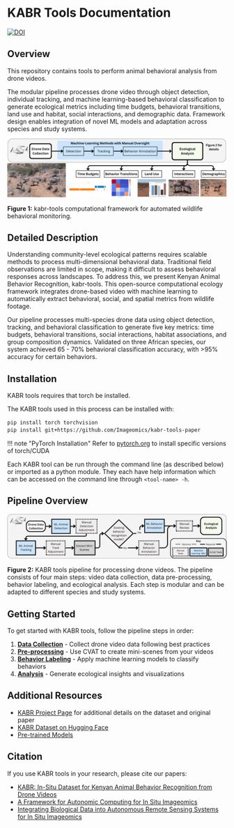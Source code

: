 # KABR Tools Documentation

[![DOI](https://zenodo.org/badge/805519058.svg)](https://zenodo.org/doi/10.5281/zenodo.11288083)

## Overview

This repository contains tools to perform animal behavioral analysis from drone videos.

The modular pipeline processes drone video through object detection, individual tracking, and machine learning-based behavioral classification to generate ecological metrics including time budgets, behavioral transitions, land use and habitat, social interactions, and demographic data. Framework design enables integration of novel ML models and adaptation across species and study systems.

![Visual Abstract](images/visual_abstract.png)

**Figure 1:** kabr-tools computational framework for automated wildlife behavioral monitoring.

## Detailed Description

Understanding community-level ecological patterns requires scalable methods to process multi-dimensional behavioral data. Traditional field observations are limited in scope, making it difficult to assess behavioral responses across landscapes. To address this, we present Kenyan Animal Behavior Recognition, kabr-tools. This open-source computational ecology framework integrates drone-based video with machine learning to automatically extract behavioral, social, and spatial metrics from wildlife footage.

Our pipeline processes multi-species drone data using object detection, tracking, and behavioral classification to generate five key metrics: time budgets, behavioral transitions, social interactions, habitat associations, and group composition dynamics. Validated on three African species, our system achieved 65 - 70% behavioral classification accuracy, with >95% accuracy for certain behaviors.

## Installation

KABR tools requires that torch be installed.

The KABR tools used in this process can be installed with:

```bash
pip install torch torchvision
pip install git+https://github.com/Imageomics/kabr-tools-paper
```

!!! note "PyTorch Installation"
    Refer to [pytorch.org](https://pytorch.org/get-started/locally/) to install specific versions of torch/CUDA

Each KABR tool can be run through the command line (as described below) or imported as a python module. They each have help information which can be accessed on the command line through `<tool-name> -h`.

## Pipeline Overview

![Pipeline Diagram](images/videopipeline.png)

**Figure 2:** KABR tools pipeline for processing drone videos. The pipeline consists of four main steps: video data collection, data pre-processing, behavior labeling, and ecological analysis. Each step is modular and can be adapted to different species and study systems.

## Getting Started

To get started with KABR tools, follow the pipeline steps in order:

1. **[Data Collection](pipeline/data-collection.md)** - Collect drone video data following best practices
2. **[Pre-processing](pipeline/preprocessing.md)** - Use CVAT to create mini-scenes from your videos  
3. **[Behavior Labeling](pipeline/behavior-labeling.md)** - Apply machine learning models to classify behaviors
4. **[Analysis](pipeline/analysis.md)** - Generate ecological insights and visualizations

## Additional Resources

- [KABR Project Page](https://kabrdata.xyz/) for additional details on the dataset and original paper
- [KABR Dataset on Hugging Face](https://huggingface.co/datasets/imageomics/KABR)
- [Pre-trained Models](https://huggingface.co/imageomics/x3d-kabr-kinetics)

## Citation

If you use KABR tools in your research, please cite our papers:

- [KABR: In-Situ Dataset for Kenyan Animal Behavior Recognition from Drone Videos](https://openaccess.thecvf.com/content/WACV2024W/CV4Smalls/papers/Kholiavchenko_KABR_In-Situ_Dataset_for_Kenyan_Animal_Behavior_Recognition_From_Drone_WACVW_2024_paper.pdf)
- [A Framework for Autonomic Computing for In Situ Imageomics](https://ieeexplore.ieee.org/abstract/document/10336017)
- [Integrating Biological Data into Autonomous Remote Sensing Systems for In Situ Imageomics](https://arxiv.org/abs/2407.16864)